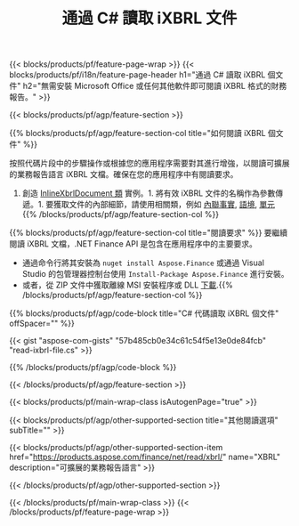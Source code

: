 ﻿---
title: 通過 C# 讀取 iXBRL 文件
description: iXBRL 文件讀取的示例代碼。使用 API 示例代碼在基於 .NET 的應用程序中讀取批處理 iXBRL 文件。 
url: /zh-hant/net/read/ixbrl/
family: finance
platformtag: net
feature: read
informat: iXBRL
outformat: 
otherformats: 
---
{{< blocks/products/pf/feature-page-wrap >}}
{{< blocks/products/pf/i18n/feature-page-header h1="通過 C# 讀取 iXBRL 個文件" h2="無需安裝 Microsoft Office 或任何其他軟件即可閱讀 iXBRL 格式的財務報告。" >}}

{{< blocks/products/pf/agp/feature-section >}}

{{% blocks/products/pf/agp/feature-section-col title="如何閱讀 iXBRL 個文件" %}}

按照代碼片段中的步驟操作或根據您的應用程序需要對其進行增強，以閱讀可擴展的業務報告語言 iXBRL 文檔。確保在您的應用程序中有閱讀要求。

1. 創造 [InlineXbrlDocument 類](https://apireference.aspose.com/finance/net/aspose.finance.xbrl.inline/inlinexbrldocument) 實例。1. 將有效 iXBRL 文件的名稱作為參數傳遞。1. 要獲取文件的內部細節，請使用相關類，例如 [內聯事實](https://apireference.aspose.com/finance/net/aspose.finance.xbrl.inline/inlinefact), [語境](https://apireference.aspose.com/finance/net/aspose.finance.xbrl/context), [單元](https://apireference.aspose.com/finance/net/aspose.finance.xbrl/unit) 
{{% /blocks/products/pf/agp/feature-section-col %}}

{{% blocks/products/pf/agp/feature-section-col title="閱讀要求" %}}
要繼續閱讀 iXBRL 文檔，.NET Finance API 是包含在應用程序中的主要要求。 
- 通過命令行將其安裝為 ```nuget install Aspose.Finance``` 或通過 Visual Studio 的包管理器控制台使用 ```Install-Package Aspose.Finance``` 進行安裝。
- 或者，從 ZIP 文件中獲取離線 MSI 安裝程序或 DLL [下載](https://downloads.aspose.com/finance/net).{{% /blocks/products/pf/agp/feature-section-col %}}

{{% blocks/products/pf/agp/code-block title="C# 代碼讀取 iXBRL 個文件" offSpacer="" %}}

{{< gist "aspose-com-gists" "57b485cb0e34c61c54f5e13e0de84fcb" "read-ixbrl-file.cs" >}}

{{% /blocks/products/pf/agp/code-block %}}

{{< /blocks/products/pf/agp/feature-section >}}

{{< blocks/products/pf/main-wrap-class isAutogenPage="true" >}}

{{< blocks/products/pf/agp/other-supported-section title="其他閱讀選項" subTitle="" >}}

{{< blocks/products/pf/agp/other-supported-section-item href="https://products.aspose.com/finance/net/read/xbrl/" name="XBRL" description="可擴展的業務報告語言" >}}

{{< /blocks/products/pf/agp/other-supported-section >}}

{{< /blocks/products/pf/main-wrap-class >}}
{{< /blocks/products/pf/feature-page-wrap >}}